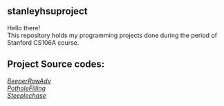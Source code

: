 ## stanleyhsuproject
Hello there!\
This repository holds my programming projects done during the period of Stanford CS106A course.


## Project Source codes:
*[BeeperRowAdv](https://github.com/stanleyhsu92/stanleyhsuproject/blob/main/github/BeeperRowAdv.py)*\
*[PotholeFilling](https://github.com/stanleyhsu92/stanleyhsuproject/blob/main/github/PotholeFilling.py)*\
*[Steeplechase](https://github.com/stanleyhsu92/stanleyhsuproject/blob/main/github/Steeplechase.py)*
